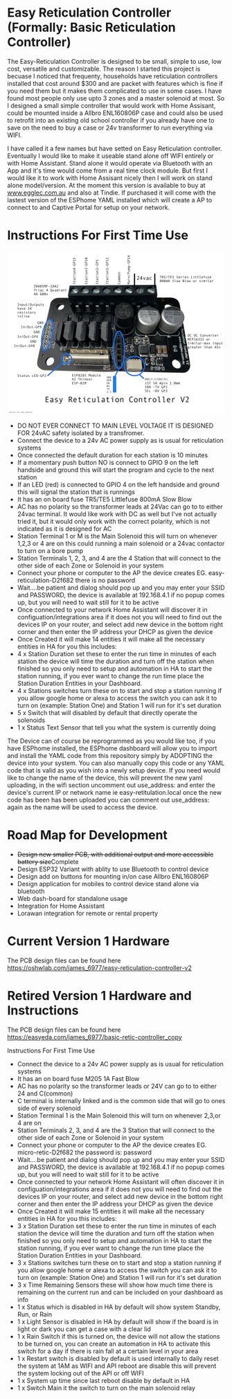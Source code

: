 # Easy Reticulation Controller (Formally: Basic Reticulation Controller)
The Easy-Reticulation Controller is designed to be small, simple to use, low cost, versatile and customizable.  The reason I started this project is becuase I noticed that frequenty, households have reticulation controllers installed that cost around $300 and are packet with features which is fine if you need them but it makes them complicated to use in some cases. I have found most people only use upto 3 zones and a master solenoid at most. So I designed a small simple controller that would work with Home Assisant, could be mounted inside a Allbro ENL160806P case and could also be used to retrofit into an existing old school controller if you already have one to save on the need to buy a case or 24v transformer to run everything via WIFI.

I have called it a few names but have setted on Easy Reticulation controller.  Eventually I would like to make it useable stand alone off WIFI entirely  or with Home Assistant. Stand alone it would operate via Bluetooth with an App and it's time would come from a real time clock module.
But first I would like it to work with Home Assisant nicely then I will work on stand alone model/version.
At the moment this version is available to buy at www.egglec.com.au and also at Tindie. If purchased it will come with the lastest version of the ESPhome YAML installed which will create a AP to connect to and Captive Portal for setup on your network.
# Instructions For First Time Use
![Easy Reticulation Controller V2](/docs/assets/images/RETICV2.jpg)
- DO NOT EVER CONNECT TO MAIN LEVEL VOLTAGE IT IS DESIGNED FOR 24vAC safety isolated by a transfromer.
- Connect the device to a 24v AC power supply as is usual for reticulation systems
- Once connected the default duration for each station is 10 minutes
- If a momentary push button NO is connect to GPIO 9 on the left handside and ground this will start the program and cycle to the next station
- If an LED (red) is connected to GPIO 4 on the left handside and ground this will signal the station that is runnings
- It has an on board fuse TR5/TE5 Littlefuse 800mA Slow Blow
- AC has no polarity so the transformer leads at 24Vac can go to to either 24vac terminal. It would like work with DC as well but I've not actually tried it, but it would only work with the correct polarity, which is not indicated as it is designed for AC
- Station Terminal 1 or M is the Main Solenoid this will turn on whenever 1,2,3 or 4 are on this could running a main solenoid or a 24vac contactor to turn on a bore pump
- Station Terminals 1, 2, 3, and 4 are the 4 Station that will connect to the other side of each Zone or Solenoid in your system
- Connect your phone or computer to the AP the device creates EG. easy-reticulation-D2f682 there is no password
- Wait....be patient and dialog should pop up and you may enter your SSID and PASSWORD, the device is available at 192.168.4.1 if no popup comes up, but you will need to wait still for it to be active
- Once connected to your network Home Assistant will discover it in configuation/integrations area if it does not you will need to find out the devices IP on your router, and select add new device in the bottom right corner and then enter the IP address your DHCP as given the device
- Once Created it will make 14 entities it will make all the necessary entities in HA for you this includes:
- 4 x Station Duration set these to enter the run time in minutes of each station the device will time the duration and turn off the station when finished so you only need to setup and automation in HA to start the station running, if you ever want to change the run time place the Station Duration Entities in your Dashboard.
- 4 x Stations switches turn these on to start and stop a station running if you allow google home or alexa to access the switch you can ask it to turn on (example: Station One) and Station 1 will run for it's set duration
- 5 x Switch that will disabled by default that directly operate the solenoids
- 1 x Status Text Sensor that tell you what the system is currently doing

The Device can of course be reprogrammed as you would like too, if you have ESPhome installed, the ESPhome dashboard will allow you to import and install the YAML code from this repository simply by ADOPTING the device into your system. You can also manually copy this code or any YAML code that is valid as you wish into a newly setup device.  If you need would like to change the name of the device, this will prevent the new yaml uploading, in the wifi section uncomment out use_address: and enter the device's current IP or network name ie easy-retitulation.local once the new code has been has been uploaded you can comment out use_address: again as the name will be used to access the device.

# Road Map for Development
- ~~Design new smaller PCB, with additional output and more accessible battery size~~Complete
- Design ESP32 Variant with ablity to use Bluetooth to control device
- Design add on buttons for mounting in/on case Allbro ENL160806P
- Design application for mobiles to control device stand alone via bluetooth
- Web dash-board for standalone usage
- Integration for Home Assistant 
- Lorawan integration for remote or rental property
# Current Version 1 Hardware 
The PCB design files can be found here https://oshwlab.com/james_6977/easy-reticulation-controller-v2
# Retired Version 1 Hardware and Instructions
The PCB design files can be found here https://easyeda.com/james_6977/basic-retic-controller_copy 

Instructions For First Time Use
- Connect the device to a 24v AC power supply as is usual for reticulation systems
- It has an on board fuse M205 1A Fast Blow
- AC has no polarity so the transformer leads or 24V can go to to either 24 and C(common)
- C terminal is internally linked and is the common side that will go to ones side of every solenoid
- Station Terminal 1 is the Main Solenoid this will turn on whenever 2,3,or 4 are on
- Station Terminals 2, 3, and 4 are the 3 Station that will connect to the other side of each Zone or Solenoid in your system
- Connect your phone or computer to the AP the device creates EG. micro-retic-D2f682 the password is: password
- Wait....be patient and dialog should pop up and you may enter your SSID and PASSWORD, the device is available at 192.168.4.1 if no popup comes up, but you will need to wait still for it to be active
- Once connected to your network Home Assistant will often discover it in configuation/integrations area if it does not you will need to find out the devices IP on your router, and select add new device in the bottom right corner and then enter the IP address your DHCP as given the device
- Once Created it will make 15 entities it will make all the necessary entities in HA for you this includes:
- 3 x Station Duration set these to enter the run time in minutes of each station the device will time the duration and turn off the station when finished so you only need to setup and automation in HA to start the station running, if you ever want to change the run time place the Station Duration Entities in your Dashboard.
- 3 x Stations switches turn these on to start and stop a station running if you allow google home or alexa to access the switch you can ask it to turn on (example: Station One) and Station 1 will run for it's set duration
- 3 x Time Remaining Sensors these will show how much time there is remaining on the current run and can be included on your dashboard as info
- 1 x Status which is disabled in HA by default will show system Standby, Run, or Rain
- 1 x Light Sensor is disabled in HA by default will show if the board is in light or dark you can get a case with a clear lid
- 1 x Rain Switch if this is turned on, the device will not allow the stations to be turned on, you can create an automation in HA to activate this switch for a day if there is rain fall at a certain level in your area
- 1 x Restart switch is disabled by default is used internally to daily reset the system at 1AM as WIFI and API reboot are disable this will prevent the system locking out of the API or off WIFI
- 1 x System up time since last reboot disable by default in HA
- 1 x Switch Main it the switch to turn on the main solenoid relay
